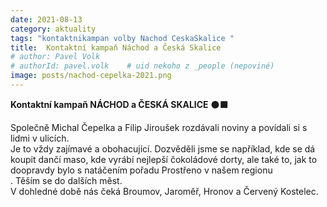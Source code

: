 ```yaml
---
date: 2021-08-13
category: aktuality
tags: "kontaktnikampan volby Nachod CeskaSkalice "
title:  Kontaktní kampaň Náchod a Česká Skalice
# author: Pavel Volk
# authorId: pavel.volk    # uid nekoho z _people (nepoviné)
image: posts/nachod-cepelka-2021.png
---
```


**Kontaktní kampaň NÁCHOD a ČESKÁ SKALICE** ⚫️⬛  

Společně Michal Čepelka a Filip Jiroušek rozdávali noviny a povídali si s lidmi v ulicích.  
Je to vždy zajímavé a obohacující. Dozvěděli jsme se například, kde se dá koupit dančí maso, kde vyrábí nejlepší čokoládové dorty, ale také to, jak to doopravdy bylo s natáčením pořadu Prostřeno v našem regionu  
.
Těším se do dalších měst.  
V dohledné době nás čeká Broumov, Jaroměř, Hronov a Červený Kostelec.
